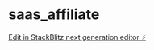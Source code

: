 # saas_affiliate

[Edit in StackBlitz next generation editor ⚡️](https://stackblitz.com/~/github.com/iamgauravpundir/saas_affiliate)